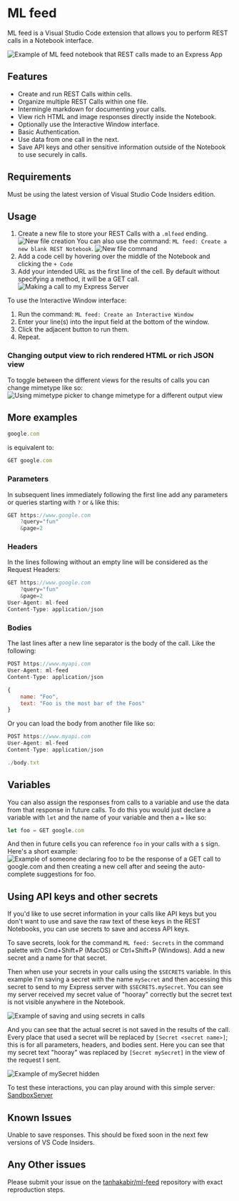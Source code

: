 # ML feed

ML feed is a Visual Studio Code extension that allows you to perform REST calls in a Notebook interface.

![Example of ML feed notebook that REST calls made to an Express App](docs/images/express-app.png)

## Features

- Create and run REST Calls within cells.
- Organize multiple REST Calls within one file.
- Intermingle markdown for documenting your calls.
- View rich HTML and image responses directly inside the Notebook.
- Optionally use the Interactive Window interface.
- Basic Authentication.
- Use data from one call in the next.
- Save API keys and other sensitive information outside of the Notebook to use securely in calls.

## Requirements

Must be using the latest version of Visual Studio Code Insiders edition.

## Usage

1. Create a new file to store your REST Calls with a `.mlfeed` ending.
![New file creation](docs/images/new-file.gif)
You can also use the command: `ML feed: Create a new blank REST Notebook`.
![New file command](docs/images/new-file-command.gif)
1. Add a code cell by hovering over the middle of the Notebook and clicking the `+ Code`
1. Add your intended URL as the first line of the cell. By default without specifying a method, it will be a GET call.
![Making a call to my Express Server](docs/images/make-call.gif)

To use the Interactive Window interface:
1. Run the command: `ML feed: Create an Interactive Window`
1. Enter your line(s) into the input field at the bottom of the window.
1. Click the adjacent button to run them.
1. Repeat.

### Changing output view to rich rendered HTML or rich JSON view

To toggle between the different views for the results of calls you can change mimetype like so:
![Using mimetype picker to change mimetype for a different output view](docs/images/change-mimetype.gif)

## More examples

```javascript
google.com
```

is equivalent to:

```javascript
GET google.com
```

### Parameters

In subsequent lines immediately following the first line add any parameters or queries starting with `?` or `&` like this:

```javascript
GET https://www.google.com
    ?query="fun"
    &page=2
```

### Headers

In the lines following without an empty line will be considered as the Request Headers:

```javascript
GET https://www.google.com
    ?query="fun"
    &page=2
User-Agent: ml-feed
Content-Type: application/json 
```

### Bodies

The last lines after a new line separator is the body of the call. Like the following:

```javascript
POST https://www.myapi.com
User-Agent: ml-feed
Content-Type: application/json 

{
    name: "Foo",
    text: "Foo is the most bar of the Foos" 
}
```

Or you can load the body from another file like so:

```javascript
POST https://www.myapi.com
User-Agent: ml-feed
Content-Type: application/json 

./body.txt
```

## Variables

You can also assign the responses from calls to a variable and use the data from that response in future calls. To do this you would just declare a variable with `let` and the name of your variable and then a `=` like so:

```javascript
let foo = GET google.com
```

And then in future cells you can reference `foo` in your calls with a `$` sign. Here's a short example:
![Example of someone declaring foo to be the response of a GET call to google.com and then creating a new cell after and seeing the auto-complete suggestions for foo.](docs/images/cross-cell-variable.gif)

## Using API keys and other secrets

If you'd like to use secret information in your calls like API keys but you don't want to use and save the raw text of these keys in the REST Notebooks, you can use secrets to save and access API keys.

To save secrets, look for the command `ML feed: Secrets` in the command palette with Cmd+Shift+P (MacOS) or Ctrl+Shift+P (Windows). Add a new secret and a name for that secret.

Then when use your secrets in your calls using the `$SECRETS` variable. In this example I'm saving a secret with the name `mySecret` and then accessing this secret to send to my Express server with `$SECRETS.mySecret`. You can see my server received my secret value of "hooray" correctly but the secret text is not visible anywhere in the Notebook.

![Example of saving and using secrets in calls](docs/images/secrets.gif)

And you can see that the actual secret is not saved in the results of the call. Every place that used a secret will be replaced by `[Secret <secret name>]`; this is for all parameters, headers, and bodies sent. Here you can see that my secret text "hooray" was replaced by `[Secret mySecret]` in the view of the request I sent.

![Example of mySecret hidden](docs/images/secret-hidden.gif)

To test these interactions, you can play around with this simple server: [SandboxServer](https://github.com/tanhakabir/SandboxServer)

## Known Issues

Unable to save responses. This should be fixed soon in the next few versions of VS Code Insiders.

## Any Other issues

Please submit your issue on the [tanhakabir/ml-feed](https://github.com/tanhakabir/ml-feed) repository with exact reproduction steps.
